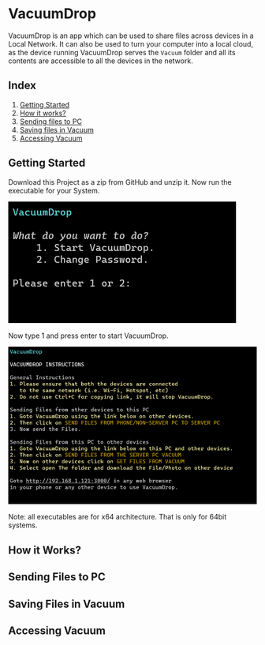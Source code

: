 # VacuumDrop

VacuumDrop is an app which can be used to share files across devices in a Local Network. It can also be used to turn your computer into a local cloud, as the device running VacuumDrop serves the `Vacuum` folder and all its contents are accessible to all the devices in the network.

## Index

1. [Getting Started](#GettingStarted)
2. [How it works?](#Working)
3. [Sending files to PC](#SendingToPC)
4. [Saving files in Vacuum](#SendingToVacuum)
5. [Accessing Vacuum](#GettingFromVacuum)

<h2 name="GettingStarted">Getting Started</h2>

Download this Project as a zip from GitHub and unzip it. Now run the executable for your System. 

![](/README_Images/executable.png)

Now type 1 and press enter to start VacuumDrop.

![](/README_Images/start.png)

Note: all executables are for x64 architecture. That is only for 64bit systems.

<h2 name="Working">How it Works?</h2>

<h2 name="SendingToPC">Sending Files to PC</h2>

<h2 name="SendingToVacuum">Saving Files in Vacuum</h2>

<h2 name="GettingFromVacuum">Accessing Vacuum</h2>

